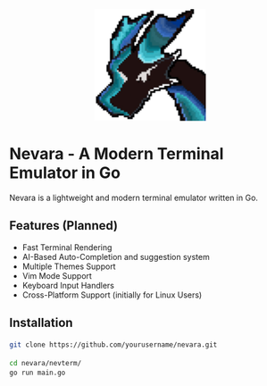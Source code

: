 
<div align="center">
<img src="./logo/dragon.png" alt="Logo" width="200">
</div>

# Nevara - A Modern Terminal Emulator in Go

Nevara is a lightweight and modern terminal emulator written in Go.

## Features (Planned)
-  Fast Terminal Rendering  
-  AI-Based Auto-Completion and suggestion system
-  Multiple Themes Support  
-  Vim Mode Support  
-  Keyboard Input Handlers  
-  Cross-Platform Support (initially for Linux Users)  

## Installation

```sh
git clone https://github.com/yourusername/nevara.git

cd nevara/nevterm/
go run main.go
